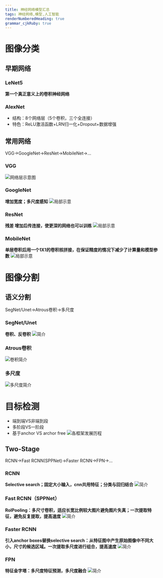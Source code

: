 ```yaml
---
title: 神经网络模型汇总
tags: 神经网络,模型,人工智能
renderNumberedHeading: true
grammar_cjkRuby: true
---
```

# 图像分类
## 早期网络
### LeNet5
**第一个真正意义上的卷积神经网络**
### AlexNet
- 结构：8个网络层（5个卷积，三个全连接）
- 特色：ReLU激活函数+LRN归一化+Dropout+数据增强
## 常用网络
VGG->GoogleNet->ResNet->MobileNet->...
### VGG
![网络层示意图](https://gitee.com/knowmefly/little_book_maker/raw/master/小书匠/1581853818169.png)
### GoogleNet
**增加宽度；多尺度感知**
![局部示意](https://gitee.com/knowmefly/little_book_maker/raw/master/小书匠/1581853914933.png)
### ResNet
**残差 增加后传连接，使更深的网络也可以训练**
![局部示意](https://gitee.com/knowmefly/little_book_maker/raw/master/小书匠/1581854001990.png)
### MobileNet
**单层卷积后用一个1X1的卷积核拼接，在保证精度的情况下减少了计算量和模型参数**
![局部示意](https://gitee.com/knowmefly/little_book_maker/raw/master/小书匠/1581855929191.png)

# 图像分割
## 语义分割
SegNet/Unet->Atrous卷积->多尺度
### SegNet/Unet
**卷积、反卷积**
![简介](https://gitee.com/knowmefly/little_book_maker/raw/master/小书匠/1590982583876.png)
### Atrous卷积
![卷积简介](https://gitee.com/knowmefly/little_book_maker/raw/master/小书匠/1590982649145.png)
### 多尺度
![多尺度简介](https://gitee.com/knowmefly/little_book_maker/raw/master/小书匠/1590982677755.png)

# 目标检测
- 端到端VS非端到段
- 多阶段VS一阶段
- 基于anchor VS archor free
![各框架发展历程](https://gitee.com/knowmefly/little_book_maker/raw/master/小书匠/1590982752505.png)

## Two-Stage
RCNN->Fast RCNN(SPPNet)->Faster RCNN->FPN->...
### RCNN
**Selective search；固定大小输入，cnn共用特征；分类与回归结合**
![简介](https://gitee.com/knowmefly/little_book_maker/raw/master/小书匠/1590982816224.png)
###  Fast RCNN（SPPNet）
**RoIPooling：多尺寸卷积，适应长宽比例较大图片避免图片失真；一次提取特征，避免反复提取，提高速度**
![简介](https://gitee.com/knowmefly/little_book_maker/raw/master/小书匠/1590982847965.png)
### Faster RCNN
**引入anchor boxes替换selective search：从特征图中产生原始图像中不同大小，尺寸的候选区域。一次提取多尺度进行组合，提高速度**
![简介](https://gitee.com/knowmefly/little_book_maker/raw/master/小书匠/1590982902146.png)
### FPN
**特征金字塔：多尺度特征预测，多尺度融合**
![简介](https://markdown.xiaoshujiang.com/img/spinner.gif "[[[1590982944895]]]" )